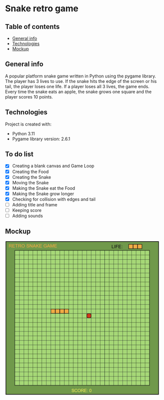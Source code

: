 # Snake retro game

## Table of contents
* [General info](#general-info)
* [Technologies](#technologies)
* [Mockup](#mockup)

## General info

A popular platform snake game written in Python using the pygame library. 
The player has 3 lives to use. If the snake hits the edge of the screen or his tail, 
the player loses one life. If a player loses all 3 lives, the game ends.
Every time the snake eats an apple, the snake grows one square and
 the player scores 10 points.

## Technologies
Project is created with:
* Python 3.11
* Pygame library version: 2.6.1

## To do list
- [X] Creating a blank canvas and Game Loop 
- [X] Creating the Food
- [X] Creating the Snake
- [X] Moving the Snake
- [X] Making the Snake eat the Food
- [X] Making the Snake grow longer
- [X] Checking for collision with edges and tail
- [ ] Adding title and frame
- [ ] Keeping score 
- [ ] Adding sounds

## Mockup
![CHEESE!](mockup.jpg)
